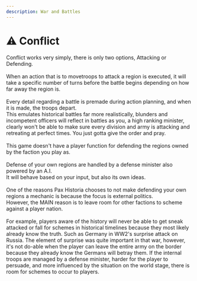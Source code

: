 ```yaml
---
description: War and Battles
---
```


# ⚠️ Conflict

Conflict works very simply, there is only two options, Attacking or Defending.\
\
When an action that is to movetroops to attack a region is executed, it will take a specific number of turns before the battle begins depending on how far away the region is. \
\
Every detail regarding a battle is premade during action planning, and when it is made, the troops depart. \
This emulates historical battles far more realistically, blunders and incompetent officers will reflect in battles as you, a high ranking minister, clearly won't be able to make sure every division and army is attacking and retreating at perfect times. You just gotta give the order and pray.\
\
This game doesn't have a player function for defending the regions owned by the faction you play as. \
\
Defense of your own regions are handled by a defense minister also powered by an A.I. \
It will behave based on your input, but also its own ideas. \
\
One of the reasons Pax Historia chooses to not make defending your own regions a mechanic is because the focus is external politics. \
However, the MAIN reason is to leave room for other factions to scheme against a player nation. \
\
For example, players aware of the history will never be able to get sneak attacked or fall for schemes in historical timelines because they most likely already know the truth. Such as Germany in WW2's surprise attack on Russia. The element of surprise was quite important in that war, however, it's not do-able when the player can leave the entire army on the border because they already know the Germans will betray them. If the internal troops are managed by a defense minister, harder for the player to persuade, and more influenced by the situation on the world stage, there is room for schemes to occur to players.
